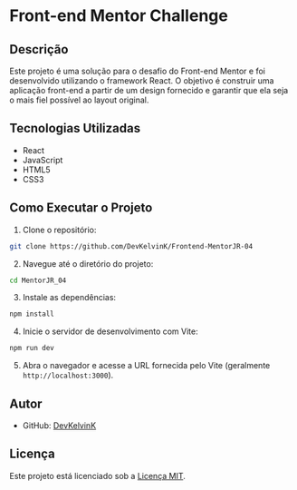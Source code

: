 # Front-end Mentor Challenge

## Descrição

Este projeto é uma solução para o desafio do Front-end Mentor e foi desenvolvido utilizando o framework React. O objetivo é construir uma aplicação front-end a partir de um design fornecido e garantir que ela seja o mais fiel possível ao layout original.

## Tecnologias Utilizadas

- React
- JavaScript
- HTML5
- CSS3

## Como Executar o Projeto

1. Clone o repositório:
  ```bash
  git clone https://github.com/DevKelvinK/Frontend-MentorJR-04
  ```
2. Navegue até o diretório do projeto:
  ```bash
  cd MentorJR_04
  ```
3. Instale as dependências:
  ```bash
  npm install
  ```
4. Inicie o servidor de desenvolvimento com Vite:
  ```bash
  npm run dev
  ```
5. Abra o navegador e acesse a URL fornecida pelo Vite (geralmente `http://localhost:3000`).

## Autor

- GitHub: [DevKelvinK](https://github.com/DevKelvinK)

## Licença

Este projeto está licenciado sob a [Licença MIT](https://opensource.org/license/mit).
